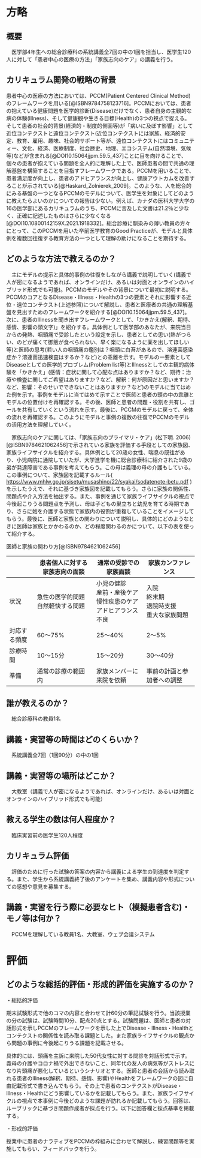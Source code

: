 

# 方略

## 概要

　医学部4年生への総合診療科の系統講義全7回の中の1回を担当し、医学生120人に対して「患者中心の医療の方法」「家族志向のケア」の講義を行う。

## カリキュラム開発の戦略の背景

 患者中心の医療の方法においては、PCCM(Patient Centered Clinical Method)のフレームワークを用いる[@ISBN9784758123716]。PCCMにおいては、患者の抱えている健康問題を医学的診断(Disease)だけでなく、患者自身の主観的な病の体験(Illness)、そして健康観や生きる目標(Health)の3つの視点で捉える。そして患者の社会的背景(経済的・制度的側面等)が「病いに及ぼす影響」として近位コンテクストと遠位コンテクスト(近位コンテクストには家族、経済的安定、教育、雇用、趣味、社会的サポート等が、遠位コンテクストにはコミュニティー、文化、経済、医療制度、社会歴史、地理、エコシステム(自然環境、気候等)などが含まれる[@DOI10.15064jjpm.59.5_437]ことに目を向けることで、個々の患者が抱えている問題を全人的に理解した上で、医師患者の間で共通の理解基盤を構築することを目指すフレームワークである。PCCMを用いることで、患者満足度が向上し、患者のアドヒアランスが向上し、健康アウトカムを改善することが示されている[@Haskard_Zolnierek_2009]。このような、人を総合的にみる基盤の一つとなるPCCMのモデルについて、医学生を対象にしてどのように教えたらよいのかについての報告は少ない。例えば、カナダの医科大学大学の16の医学部にあるカリキュラムのうち、PCCMに言及した文書は21.2％と少なく、正確に記述したものはさらに少なくなる[@DOI10.10800142159X.2021.1918332]。総合診療に馴染みの薄い教員の方々にとって、このPCCMを用いた卒前医学教育のGood Practiceが、モデルと具体例を複数回往復する教育方法の一つとして理解の助けになることを期待する。

## どのような方法で教えるのか？

　主にモデルの提示と具体的事例の往復をしながら講義で説明していく(講義で人が密になるようであれば、オンラインだけ、あるいは対面とオンラインのハイブリッド形式でも可能)。PCCMのモデルやその背景について最初に説明する。PCCMのコアとなるDisease・Illness・Healthの3つの要素とそれに影響する近位・遠位コンテクスト(上述参照)について解説し、患者と医療者の共通の理解基盤を見出すためのフレームワークを紹介する[@DOI10.15064jjpm.59.5_437]。次に、患者のIllnessを聞き出すフレームワークとして、「かきかえ(解釈、期待、感情、影響の頭文字)」を紹介する。具体例として医学部のあなたが、来院当日からの発熱、咽頭痛で受診したという設定を示し、患者としての思い(熱がつらい、のどが痛くて御飯が食べられない、早く楽になるように薬を出してほしい等)と医師の思考(若い人の咽頭痛の鑑別は？咽頭に白苔があるので、溶連菌感染症か？溶連菌迅速検査はするか？など)との乖離を示す。モデルの一要素としてDiseaseとしての医学的プロブレム(Problem list等)とIllnessとしての主観的病体験を「かきかえ」(感情：症状に関して心配な点はありますか？など、期待：治療や検査に関してご希望はありますか？など、解釈：何が原因だと思いますか？など、影響：そのせいでできないことはありますか？など)のモデルに当てはめた例を示す。事例をモデルに当てはめて示すことで医師と患者の頭の中の乖離とモデルの位置付けを再確認する。その後、医師と患者の問題・役割を共有し、ゴールを共有していくという流れを示す。最後に、PCCMのモデルに戻って、全体の流れを再確認する。このようにモデルと事例の複数の往復でPCCMのモデルの活用方法を理解していく。

　家族志向のケアに関しては、「家族志向のプライマリ・ケア」(松下明. 2006)[@ISBN9784621062456]で示されている家族を評価する手段としての家族図、家族ライフサイクルを紹介する。具体例として20歳の女性、喘息の既往があり、小児病院に通院していたが、大学進学を機に総合診療科に紹介された9歳の弟が発達障害である事例を考えてもらう。この母は義理の母の介護もしている。この事例について、家族図を記載するルール( https://www.mhlw.go.jp/sisetu/musashino/22/syakai/sodatenote-betu.pdf )を示したうえで、それに基づき家族図を記載してもらう。さらに家族の関係性、問題点や介入方法を抽出する。また、事例を通じて家族ライフサイクルの視点で今後起こりうる問題点を予測し、母は子どもの巣立ちと幼児を育てる時期であり、さらに姑を介護する状態で家族内の役割が重複していることをイメージしてもらう。最後に、医師と家族との関わりについて説明し、具体的にどのようなときに医師は家族とかかわるのか、どの程度関わるのかについて、以下の表を使って紹介する。

医師と家族の関わり方[@ISBN9784621062456]

|  | 患者個人に対する家族志向の面談 | 通常の受診での家族面談 | 家族カンファレンス |
| -- | -- | -- | -- |
| 状況 | 急性の医学的問題<br>自然軽快する問題 | 小児の健診<br>産前・産後ケア<br>慢性疾患のケア<br>アドヒアランス不良 | 入院<br>終末期<br>退院時支援<br>重大な家族問題 |
| 対応する頻度 | 60～75% | 25～40% | 2～5% |
| 診療時間 | 10～15分 | 15～20分 | 30～40分 |
| 準備 | 通常の診療の範囲内 | 家族メンバーに来院を依頼 | 事前の計画と参加者への調整 |

## 誰が教えるのか？

　総合診療科の教員1名

## 講義・実習等の時間はどのくらいか？

　系統講義全7回（1回90分）の中の1回

## 講義・実習等の場所はどこか？

　大教室（講義で人が密になるようであれば、オンラインだけ、あるいは対面とオンラインのハイブリッド形式でも可能）

## 教える学生の数は何人程度か？

　臨床実習前の医学生120人程度

## カリキュラム評価

　評価のために行った試験の答案の内容から講義による学生の到達度を判定する。また、学生から系統講義終了後のアンケートを集め、講義内容や形式についての感想や意見を募集する。

## 講義・実習を行う際に必要なヒト（模擬患者含む)・モノ等は何か？

　PCCMを理解している教員1名、大教室、ウェブ会議システム

# 評価

## どのような総括的評価・形成的評価を実施するのか？

・総括的評価　

期末試験形式で他のコマの内容と合わせて計60分の筆記試験を行う。当該授業の分の試験は、試験時間10分、配点20点とする。試験問題は、医師と患者の対話形式を示しPCCMのフレームワークを示した上でDisease・Illness・Healthとコンテクストの関係性を読み取る課題とした。また家族ライフサイクルの観点から問題の事例に今後起こりうる課題を記載させる。

具体的には、頭痛を主訴に来院した50代女性に対する問診を対話形式で示す。義母の介護やコロナ禍で外出できないこと、同年代の友人の病気等がストレスになり片頭痛が悪化しているというシナリオとする。医師と患者の会話から読み取れる患者のIllness(解釈、期待、感情、影響)やHealthをフレームワークの図に自由記載形式で書き込んでもらう。その上で患者のコンテクストがDisease・Illness・Healthにどう影響しているかを記載してもらう。また、家族ライフサイクルの視点で本事例に今後どのような課題が訪れるか記載してもらう。回答は、ルーブリックに基づき問題作成者が採点を行う。以下に回答欄と採点基準を掲載する。

・形成的評価

授業中に患者のナラティブをPCCMの枠組みに合わせて解説し、練習問題等を実施してもらい、フィードバックを行う。


